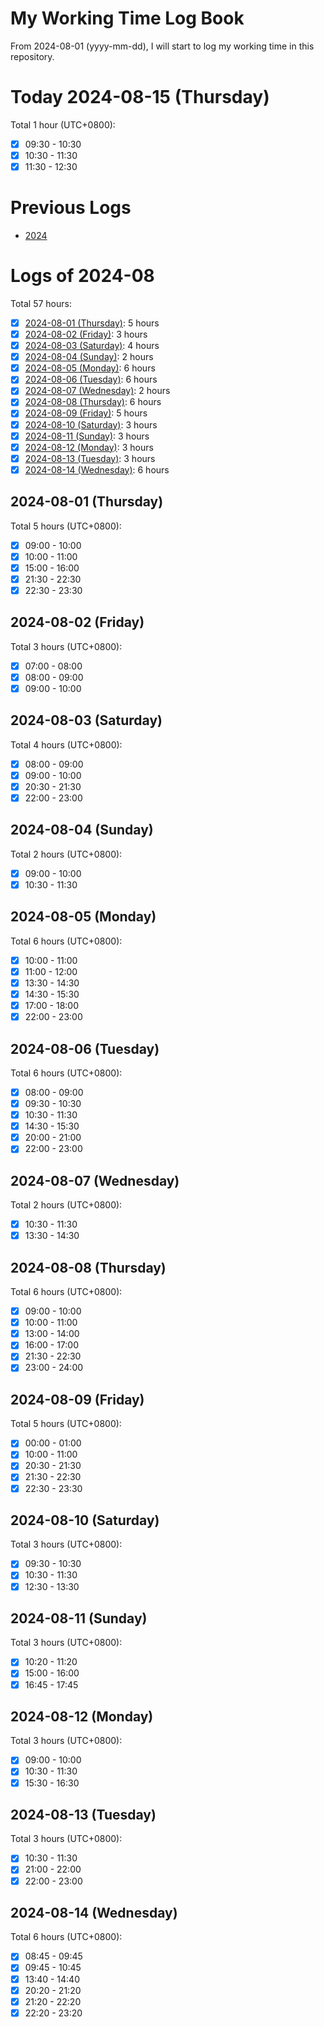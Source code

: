 # My Working Time Log Book

From 2024-08-01 (yyyy-mm-dd), I will start to log my working time in this repository.

# Today 2024-08-15 (Thursday)

Total 1 hour (UTC+0800):
- [x] 09:30 - 10:30
- [x] 10:30 - 11:30
- [x] 11:30 - 12:30

# Previous Logs

- [2024](./2024/2024.md)

# Logs of 2024-08

Total 57 hours:
- [x] [2024-08-01 (Thursday)](#2024-08-01-thursday): 5 hours
- [x] [2024-08-02 (Friday)](#2024-08-02-friday): 3 hours
- [x] [2024-08-03 (Saturday)](#2024-08-03-saturday): 4 hours
- [x] [2024-08-04 (Sunday)](#2024-08-04-sunday): 2 hours
- [x] [2024-08-05 (Monday)](#2024-08-05-monday): 6 hours
- [x] [2024-08-06 (Tuesday)](#2024-08-06-tuesday): 6 hours
- [x] [2024-08-07 (Wednesday)](#2024-08-07-wednesday): 2 hours
- [x] [2024-08-08 (Thursday)](#2024-08-08-thursday): 6 hours
- [x] [2024-08-09 (Friday)](#2024-08-09-friday): 5 hours
- [x] [2024-08-10 (Saturday)](#2024-08-10-saturday): 3 hours
- [x] [2024-08-11 (Sunday)](#2024-08-11-sunday): 3 hours
- [x] [2024-08-12 (Monday)](#2024-08-12-monday): 3 hours
- [x] [2024-08-13 (Tuesday)](#2024-08-13-tuesday): 3 hours
- [x] [2024-08-14 (Wednesday)](#2024-08-14-wednesday): 6 hours

## 2024-08-01 (Thursday)

Total 5 hours (UTC+0800):
- [x] 09:00 - 10:00
- [x] 10:00 - 11:00
- [x] 15:00 - 16:00
- [x] 21:30 - 22:30
- [x] 22:30 - 23:30

## 2024-08-02 (Friday)

Total 3 hours (UTC+0800):
- [x] 07:00 - 08:00
- [x] 08:00 - 09:00
- [x] 09:00 - 10:00

## 2024-08-03 (Saturday)

Total 4 hours (UTC+0800):
- [x] 08:00 - 09:00
- [x] 09:00 - 10:00
- [x] 20:30 - 21:30
- [x] 22:00 - 23:00

## 2024-08-04 (Sunday)

Total 2 hours (UTC+0800):
- [x] 09:00 - 10:00
- [x] 10:30 - 11:30

## 2024-08-05 (Monday)

Total 6 hours (UTC+0800):
- [x] 10:00 - 11:00
- [x] 11:00 - 12:00
- [x] 13:30 - 14:30
- [x] 14:30 - 15:30
- [x] 17:00 - 18:00
- [x] 22:00 - 23:00

## 2024-08-06 (Tuesday)

Total 6 hours (UTC+0800):
- [x] 08:00 - 09:00
- [x] 09:30 - 10:30
- [x] 10:30 - 11:30
- [x] 14:30 - 15:30
- [x] 20:00 - 21:00
- [x] 22:00 - 23:00

## 2024-08-07 (Wednesday)

Total 2 hours (UTC+0800):
- [x] 10:30 - 11:30
- [x] 13:30 - 14:30

## 2024-08-08 (Thursday)

Total 6 hours (UTC+0800):
- [x] 09:00 - 10:00
- [x] 10:00 - 11:00
- [x] 13:00 - 14:00
- [x] 16:00 - 17:00
- [x] 21:30 - 22:30
- [x] 23:00 - 24:00

## 2024-08-09 (Friday)

Total 5 hours (UTC+0800):
- [x] 00:00 - 01:00
- [x] 10:00 - 11:00
- [x] 20:30 - 21:30
- [x] 21:30 - 22:30
- [x] 22:30 - 23:30

## 2024-08-10 (Saturday)

Total 3 hours (UTC+0800):
- [x] 09:30 - 10:30
- [x] 10:30 - 11:30
- [x] 12:30 - 13:30

## 2024-08-11 (Sunday)

Total 3 hours (UTC+0800):
- [x] 10:20 - 11:20
- [x] 15:00 - 16:00
- [x] 16:45 - 17:45

## 2024-08-12 (Monday)

Total 3 hours (UTC+0800):
- [x] 09:00 - 10:00
- [x] 10:30 - 11:30
- [x] 15:30 - 16:30

## 2024-08-13 (Tuesday)

Total 3 hours (UTC+0800):
- [x] 10:30 - 11:30
- [x] 21:00 - 22:00
- [x] 22:00 - 23:00

## 2024-08-14 (Wednesday)

Total 6 hours (UTC+0800):
- [x] 08:45 - 09:45
- [x] 09:45 - 10:45
- [x] 13:40 - 14:40
- [x] 20:20 - 21:20
- [x] 21:20 - 22:20
- [x] 22:20 - 23:20
